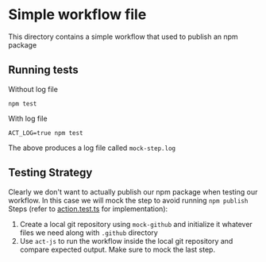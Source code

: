 # Simple workflow file

This directory contains a simple workflow that used to publish an npm package

## Running tests

Without log file

```
npm test
```

With log file

```
ACT_LOG=true npm test
```
The above produces a log file called `mock-step.log`

## Testing Strategy

Clearly we don't want to actually publish our npm package when testing our workflow. In this case we will mock the step to avoid running `npm publish`
Steps (refer to [action.test.ts](test/ci.test.ts) for implementation):  
1. Create a local git repository using `mock-github` and initialize it whatever files we need along with `.github` directory
2. Use `act-js` to run the workflow inside the local git repository and compare expected output. Make sure to mock the last step.